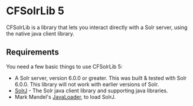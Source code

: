 CFSolrLib 5
=============

CFSolrLib is a library that lets you interact directly with a Solr server, using the native java client library.

Requirements
-------

You need a few basic things to use CFSolrLib 5:

* A Solr server, version 6.0.0 or greater. This was built &amp; tested with Solr 6.0.0. This library will not work with earlier versions of Solr.
* [SolrJ](http://wiki.apache.org/solr/Solrj) - The Solr java client library and supporting java libraries.
* Mark Mandel's [JavaLoader](http://www.compoundtheory.com/?action=javaloader.index), to load SolrJ.
